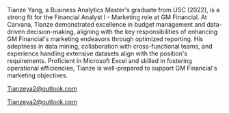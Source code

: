Tianze Yang, a Business Analytics Master's graduate from USC (2022), is a strong fit for the Financial Analyst I - Marketing role at GM Financial. At Carvana, Tianze demonstrated excellence in budget management and data-driven decision-making, aligning with the key responsibilities of enhancing GM Financial's marketing endeavors through optimized reporting. His adeptness in data mining, collaboration with cross-functional teams, and experience handling extensive datasets align with the position's requirements. Proficient in Microsoft Excel and skilled in fostering operational efficiencies, Tianze is well-prepared to support GM Financial's marketing objectives.

Tianzeya2@outlook.com


Tianzeya2@outlook.com
